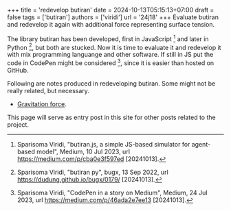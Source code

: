 +++
title = 'redevelop butiran'
date = 2024-10-13T05:15:13+07:00
draft = false
tags = ['butiran']
authors = ['viridi']
url = '24j18'
+++
Evaluate butiran and redevelop it again with additional force representing surface tension.

<!--more-->

The library butiran has been developed, first in JavaScript [^viridi_2023a] and later in Python [^viridi_2022], but both are stucked. Now it is time to evaluate it and redevelop it with mix programming languange and other software. If still in JS put the code in CodePen might be considered [^viridi_2023b], since it is easier than hosted on GitHub.

Following are notes produced in redeveloping butiran. Some might not be really related, but necessary.

+ [Gravitation force](../24j19).

This page will serve as entry post in this site for other posts related to the project.


[^viridi_2022]: Sparisoma Viridi, "butiran py", bugx, 13 Sep 2022, url https://dudung.github.io/bugx/0179/ [20241013].
[^viridi_2023a]: Sparisoma Viridi, "butiran.js, a simple JS-based simulator for agent-based model", Medium, 10 Jul 2023, url https://medium.com/p/cba0e3f597ed [20241013].
[^viridi_2023b]: Sparisoma Viridi, "CodePen in a story on Medium", Medium, 24 Jul 2023, url https://medium.com/p/46ada2e7ee13 [20241013].
